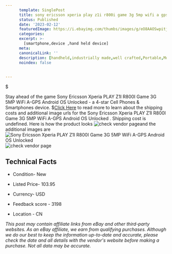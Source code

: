 ```yaml
---
      template: SinglePost
      title: sony ericsson xperia play z1i r800i game 3g 5mp wifi a gps android os unlocked 
      status: Published
      date: '2023-02-12'
      featuredImage: https://i.ebayimg.com/thumbs/images/g/eO8AAOSwpitjSwRr/s-l225.jpg
      categories: 
      excerpt: >-
        [smartphone,device ,hand held device]
      meta:
      canonicalLink: ''
      description: [handheld,industrially made,well crafted,Portable,Mobile,Compact,Convenient,Lightweight,Maneuverable,Man-portable,Miniature,Carriable,Hand-held,Light,Holdable,Transportable,Mobile device,Pocket-sized,On-the-go,Wireless,Cordless,Compact size,Convenient size, smartphone,device ,hand held device]
      noindex: false
      
        
---
```

$

Stay ahead of the game Sony Ericsson Xperia PLAY Z1I R800I Game 3G 5MP WiFi A-GPS Android OS Unlocked  - a 4-star Cell Phones & Smartphones device.
$[Click Here](https://www.ebay.com/itm/234736186600?hash=item36a75df4e8%3Ag%3AeO8AAOSwpitjSwRr&mkevt=1&mkcid=1&mkrid=711-53200-19255-0&campid=%253CePNCampaignId%253E&customid=%253CreferenceId%253E&toolid=10049) to read more to learn about the shipping costs and additional image urls for the Sony Ericsson Xperia PLAY Z1I R800I Game 3G 5MP WiFi A-GPS Android OS Unlocked . Shipping cost is undefined. Here is how the product looks ![check vendor page](https://i.ebayimg.com/thumbs/images/g/eO8AAOSwpitjSwRr/s-l225.jpg)and the additional images are![Sony Ericsson Xperia PLAY Z1I R800I Game 3G 5MP WiFi A-GPS Android OS Unlocked ](https://i.ebayimg.com/images/g/eO8AAOSwpitjSwRr/s-l1200.jpg)![check vendor page](https://origin-galleryplus.ebayimg.com/ws/web/234736186600_2_0_1/225x225.jpg,https://origin-galleryplus.ebayimg.com/ws/web/234736186600_3_0_1/225x225.jpg,https://origin-galleryplus.ebayimg.com/ws/web/234736186600_4_0_1/225x225.jpg,https://origin-galleryplus.ebayimg.com/ws/web/234736186600_5_0_1/225x225.jpg,https://origin-galleryplus.ebayimg.com/ws/web/234736186600_6_0_1/225x225.jpg)



 ## Technical Facts 



     
      

 - Condition- New 


      

 - Listed Price- 103.95 


      

 - Currency- USD 


      

 - Feedback score - 3198 


      

 - Location - CN 


      
      

 *_This post may contain affiliate links from eBay and other third-party websites. As an eBay affiliate, we earn from qualifying purchases. Although we do our best to keep the information up-to-date and accurate, please check the date and all details with the vendor's website before making a purchase. Not all data may be accurate._*






